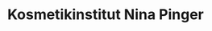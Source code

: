 ---
title: "Kosmetikinstitut Nina Pinger"
url: /berlin/kosmetikinstitut-nina-pinger/
shop: Kosmetik
---